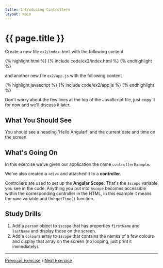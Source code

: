 ```yaml
---
title: Introducing Controllers
layout: main
---
```


# {{ page.title }}

Create a new file `ex2/index.html` with the following content

{% highlight html %}
{% include code/ex2/index.html %}
{% endhighlight %}

and another new file `ex2/app.js` with the following content

{% highlight javascript %}
{% include code/ex2/app.js %}
{% endhighlight %}

Don't worry about the few lines at the top of the JavaScript file, just copy
it for now and we'll discuss it later.

## What You Should See

You should see a heading 'Hello Angular!' and the current date and time
on the screen.

## What's Going On

In this exercise we've given our application the name `controllerExample`.

We've also created a `<div>` and attached it to a **controller**.

Controllers are used to set up the **Angular Scope**. That's the `$scope`
variable you see in the code. Anything you put into `$scope` becomes accessible
within the corresponding controller in the HTML, in this example it means
the `name` variable and the `getTime()` function. 

## Study Drills

1. Add a `person` object to `$scope` that has properties `firstName` and
`lastName` and display those on the screen.
2. Add a `colours` array to `$scope` that contains the names of a few colours
and display that array on the screen (no looping, just print it immediately).

---

[Previous Exercise](ex1.html) / [Next Exercise](ex3.html)

